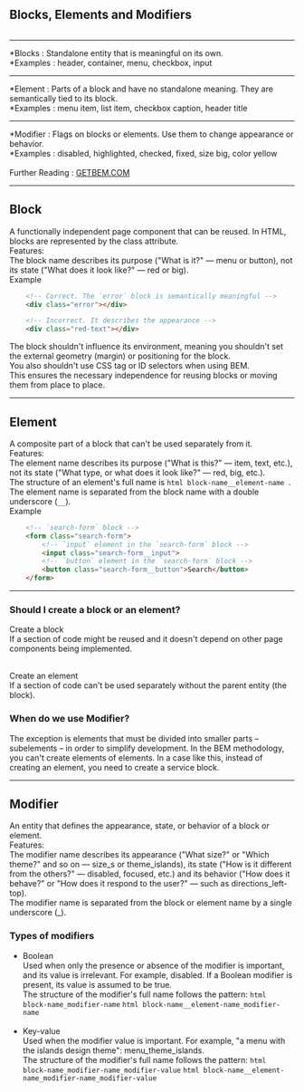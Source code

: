 
## Blocks, Elements and Modifiers

<img href="../images/block.png">

<hr/>

*Blocks : Standalone entity that is meaningful on its own. <br/>
*Examples : header, container, menu, checkbox, input<br/>

<hr/>

*Element : Parts of a block and have no standalone meaning. They are semantically tied to its block. <br/>
*Examples : menu item, list item, checkbox caption, header title<br/>

<hr/>

*Modifier : Flags on blocks or elements. Use them to change appearance or behavior. <br/>
*Examples : disabled, highlighted, checked, fixed, size big, color yellow<br/>
<br>
Further Reading : [GETBEM.COM](//http://getbem.com/introduction/)

<hr/>

## Block
A functionally independent page component that can be reused. In HTML, blocks are represented by the class attribute.<br/>
Features:<br/>
The block name describes its purpose ("What is it?" — menu or button), not its state ("What does it look like?" — red or big).<br/>
Example<br/>
```html 
    <!-- Correct. The `error` block is semantically meaningful -->
    <div class="error"></div>

    <!-- Incorrect. It describes the appearance -->
    <div class="red-text"></div>
```
The block shouldn't influence its environment, meaning you shouldn't set the external geometry (margin) or positioning for the block.<br/>
You also shouldn't use CSS tag or ID selectors when using BEM.<br/>
This ensures the necessary independence for reusing blocks or moving them from place to place.<br/>

<hr/>

## Element
A composite part of a block that can't be used separately from it.<br/>
Features:<br/>
The element name describes its purpose ("What is this?" — item, text, etc.), not its state ("What type, or what does it look like?" — red, big, etc.).<br/>
The structure of an element's full name is ```html block-name__element-name ```. The element name is separated from the block name with a double underscore (```__```).<br/>
Example<br/>
```html
    <!-- `search-form` block -->
    <form class="search-form">
        <!-- `input` element in the `search-form` block -->
        <input class="search-form__input">
        <!-- `button` element in the `search-form` block -->
        <button class="search-form__button">Search</button>
    </form>
```

<hr/>

### Should I create a block or an element?
Create a block<br/>
If a section of code might be reused and it doesn't depend on other page components being implemented.<br/><br/>

Create an element<br/>
If a section of code can't be used separately without the parent entity (the block).<br/>

### When do we use Modifier?
The exception is elements that must be divided into smaller parts – subelements – in order to simplify development. In the BEM methodology, you can't create elements of elements. In a case like this, instead of creating an element, you need to create a service block.<br/>

<hr/>

## Modifier

An entity that defines the appearance, state, or behavior of a block or element.<br/>
Features:<br/>
The modifier name describes its appearance ("What size?" or "Which theme?" and so on — size_s or theme_islands), its state ("How is it different from the others?" — disabled, focused, etc.) and its behavior ("How does it behave?" or "How does it respond to the user?" — such as directions_left-top).<br/>
The modifier name is separated from the block or element name by a single underscore (_).<br/>

### Types of modifiers
* Boolean<br/>
Used when only the presence or absence of the modifier is important, and its value is irrelevant. For example, disabled. If a Boolean modifier is present, its value is assumed to be true.<br/>
The structure of the modifier's full name follows the pattern:
```html  block-name_modifier-name```
```html block-name__element-name_modifier-name```
<br/><br/>
* Key-value<br/>
Used when the modifier value is important. For example, "a menu with the islands design theme": menu_theme_islands.<br/>
The structure of the modifier's full name follows the pattern:
```html block-name_modifier-name_modifier-value```
```html block-name__element-name_modifier-name_modifier-value```
